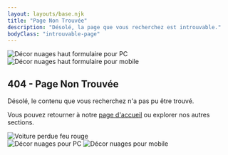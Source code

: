 ```yaml
---
layout: layouts/base.njk
title: "Page Non Trouvée"
description: "Désolé, la page que vous recherchez est introuvable."
bodyClass: "introuvable-page"
---
```



<section id="page-non-trouvee">
  <!-- Image de nuage pour le ciel, version PC -->
  <img src="{{ '/images/oups/nuage-oups-ciel-pc.svg' | url }}" class="ciel-nuages-decor pc-svg" alt="Décor nuages haut formulaire pour PC">
  
  <!-- Image de nuage pour le ciel, version mobile -->
  <img src="{{ '/images/oups/nuage-oups-ciel-mobile.svg' | url }}" class="ciel-nuages-decor mobile-svg" alt="Décor nuages haut formulaire pour mobile">


  <div class="container text-center">
    <h1 class="poppins-regular-titre-page-non-trouvee">404 - Page Non Trouvée</h1>
    <p class="poppins-regular-texte-page-non-trouvee">Désolé, le contenu que vous recherchez n'a pas pu être trouvé.</p>
    <p class="poppins-regular-texte-page-non-trouvee">Vous pouvez retourner à notre <a href="{{ '/' | url }}" class="styled-link-home">page d'accueil</a> ou explorer nos autres sections.</p>
    <!-- SVG for PC -->
    <img src="{{ '/images/oups/car-perdu-svgrepo-com.svg' | url }}" class="voiture-stop" alt="Voiture perdue feu rouge">
  </div>

  <div class="oups-container">
    <!-- SVG for PC -->
    <img src="{{ '/images/oups/nuage-oups-bas-pc.svg' | url }}" class="sol-nuages-decor pc-svg" alt="Décor nuages pour PC">
    <!-- SVG for mobile -->
    <img src="{{ '/images/oups/nuage-oups-bas-mobile.svg' | url }}" class="sol-nuages-decor mobile-svg" alt="Décor nuages pour mobile">
  </div>
</section>
